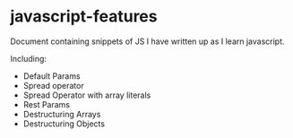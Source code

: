 # javascript-features
 Document containing snippets of JS I have written up as I learn javascript.

 Including:

 - Default Params
 - Spread operator
 - Spread Operator with array literals
 - Rest Params
 - Destructuring Arrays
 - Destructuring Objects

